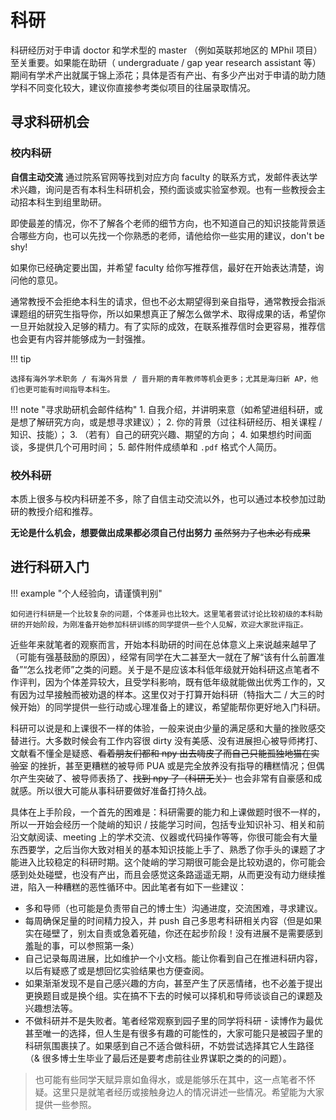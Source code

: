 # 科研

科研经历对于申请 doctor 和学术型的 master （例如英联邦地区的 MPhil 项目）至关重要。如果能在助研（ undergraduate / gap year research assistant 等）期间有学术产出就属于锦上添花；具体是否有产出、有多少产出对于申请的助力随学科不同变化较大，建议你直接参考类似项目的往届录取情况。

## 寻求科研机会

### 校内科研

**自信主动交流** 通过院系官网等找到对应方向 faculty 的联系方式，发邮件表达学术兴趣，询问是否有本科生科研机会，预约面谈或实验室参观。也有一些教授会主动招本科生到组里助研。

即使最差的情况，你不了解各个老师的细节方向，也不知道自己的知识技能背景适合哪些方向，也可以先找一个你熟悉的老师，请他给你一些实用的建议，don't be shy!

如果你已经确定要出国，并希望 faculty 给你写推荐信，最好在开始表达清楚，询问他的意见。

通常教授不会拒绝本科生的请求，但也不必太期望得到亲自指导，通常教授会指派课题组的研究生指导你，所以如果想真正了解怎么做学术、取得成果的话，希望你一旦开始就投入足够的精力。有了实际的成效，在联系推荐信时会更容易，推荐信也会更有内容并能够成为一封强推。

!!! tip

    选择有海外学术职务 / 有海外背景 / 晋升期的青年教师等机会更多；尤其是海归新 AP，他们也更可能有时间指导本科生。

!!! note "寻求助研机会邮件结构"
    1.  自我介绍，并讲明来意（如希望进组科研，或是想了解研究方向，或是想寻求建议）；
    2.  你的背景（过往科研经历、相关课程 / 知识、技能）；
    3.  （若有）自己的研究兴趣、期望的方向；
    4.  如果想约时间面谈，多提供几个可用时间；
    5.  邮件附件成绩单和 `.pdf` 格式个人简历。


### 校外科研

本质上很多与校内科研差不多，除了自信主动交流以外，也可以通过本校参加过助研的教授介绍和推荐。

**无论是什么机会，想要做出成果都必须自己付出努力** ~~虽然努力了也未必有成果~~

## 进行科研入门



!!! example "个人经验向，请谨慎判别"

    如何进行科研是一个比较复杂的问题，个体差异也比较大。这里笔者尝试讨论比较初级的本科助研的开始阶段，为刚准备开始参加科研训练的同学提供一些个人见解，欢迎大家批评指正。

近些年来就笔者的观察而言，开始本科助研的时间在总体意义上来说越来越早了（可能有强基鼓励的原因），经常有同学在大二甚至大一就在了解“该有什么前置准备”“怎么找老师”之类的问题。关于是不是应该本科低年级就开始科研这点笔者不作评判，因为个体差异较大，且受学科影响，既有低年级就能做出优秀工作的，又有因为过早接触而被劝退的样本。这里仅对于打算开始科研（特指大二 / 大三的时候开始）的同学提供一些行动或心理准备上的建议，希望能帮你更好地入门科研。

科研可以说是和上课很不一样的体验，一般来说由少量的满足感和大量的挫败感交替进行。大多数时候会有工作内容很 dirty 没有美感、没有进展担心被导师拷打、文献看不懂全是疑惑、~~看着朋友们都和 npy 出去嗨皮了而自己只能孤独地猫在实验室~~ 的挫折，甚至更糟糕的被导师 PUA 或是完全放养没有指导的糟糕情况；但偶尔产生突破了、被导师表扬了、~~找到 npy 了（科研无关）~~ 也会非常有自豪感和成就感。所以很大可能从事科研要做好准备打持久战。

具体在上手阶段，一个首先的困难是：科研需要的能力和上课做题时很不一样的，所以一开始会经历一个陡峭的知识 / 技能学习时间，包括专业知识补习、相关和前沿文献阅读、meeting 上的学术交流、仪器或代码操作等等，你很可能会有大量东西要学，之后当你大致对相关的基本知识技能上手了、熟悉了你手头的课题了才能进入比较稳定的科研时期。这个陡峭的学习期很可能会是比较劝退的，你可能会感到处处碰壁，也没有产出，而且会感觉这条路遥遥无期，从而更没有动力继续推进，陷入一种糟糕的恶性循环中。因此笔者有如下一些建议：

-   多和导师（也可能是负责带自己的博士生）沟通进度，交流困难，寻求建议。
-   每周确保足量的时间精力投入，并 push 自己多思考科研相关内容（但是如果实在碰壁了，别太自责或急着死磕，你还在起步阶段！没有进展不是需要感到羞耻的事，可以参照第一条）
-   自己记录每周进展，比如维护一个小文档。能让你看到自己在推进科研内容，以后有疑惑了或是想回忆实验结果也方便查阅。
-   如果渐渐发现不是自己感兴趣的方向，甚至产生了厌恶情绪，也不必羞于提出更换题目或是换个组。实在搞不下去的时候可以择机和导师谈谈自己的课题及兴趣想法等。
-   不做科研并不是失败者。笔者经常观察到园子里的同学将科研 - 读博作为最优甚至唯一的选择，但人生是有很多有趣的可能性的，大家可能只是被园子里的科研氛围裹挟了。如果感到自己不适合做科研，不妨尝试选择其它人生路径（& 很多博士生毕业了最后还是要考虑前往业界谋职之类的的问题）。

> 也可能有些同学天赋异禀如鱼得水，或是能够乐在其中，这一点笔者不怀疑。这里只是就笔者经历或接触身边人的情况讲述一些情况。希望能为大家提供一些参照。
